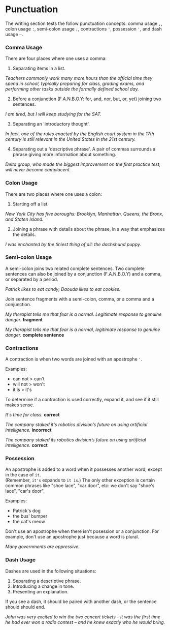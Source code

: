 # Punctuation

The writing section tests the follow punctuation concepts: comma usage `,`,
colon usage `:`, semi-colon usage `;`, contractions `'`, possession `'`, and dash usage `–`.

### Comma Usage

There are four places where one uses a comma:

1. Separating items in a list.

  *Teachers commonly work many more hours than the official time they spend in
 school, typically preparing for class, grading exams, and performing other tasks
 outside the formally defined school day.*

2. Before a conjunction (F.A.N.B.O.Y: for, and, nor, but, or, yet) joining two sentences.

 *I am tired, but I will keep studying for the SAT.*

3. Separating an 'introductory thought'.

  *In fact, one of the rules enacted by the English court system in the
 17th century is still relevant in the United States in the 21st century.*

4. Separating out a 'descriptive phrase'.  A pair of commas surrounds a phrase
giving more information about something.  

 *Delta group, who made the biggest improvement on the first practice test, will
never become complacent.*


### Colon Usage

There are two places where one uses a colon:

1. Starting off a list.

 *New York City has five boroughs: Brooklyn, Manhattan, Queens, the Bronx, and
Staten Island.*

2. Joining a phrase with details about the phrase, in a way that emphasizes the
details.

 *I was enchanted by the tiniest thing of all: the dachshund puppy.* 

### Semi-colon Usage

A semi-colon joins two related complete sentences.  Two complete sentences can also be joined
by a conjunction (F.A.N.B.O.Y) and a comma, or separated by a period.  

 *Patrick likes to eat candy; Daouda likes to eat cookies.*
 
Join sentence fragments with a semi-colon, comma, or a comma and a conjunction. 

*My therapist tells me that fear is a normal. Legitimate response to genuine danger.*  **fragment**

*My therapist tells me that fear is a normal, legitimate response to genuine danger.*  **complete sentence**

### Contractions

A contraction is when two words are joined with an apostrophe `'`.

Examples:

- can not > can't
- will not > won't
- it is > it's

To determine if a contraction is used correctly, expand it, and see if it still makes sense.

*It's time for class.* **correct**

*The company staked it's robotics division’s future on using artificial intelligence.* **incorrect**

*The company staked its robotics division’s future on using artificial intelligence.* **correct**

### Possession

An apostrophe is added to a word when it possesses another word, except in the case of `it`.  
(Remember, `it's` expands to `it is`.)  The only other exception is certain common phrases like
"shoe lace", "car door", etc: we don't say "shoe's lace", "car's door".

Examples:

- Patrick's dog
- the bus' bumper
- the cat's meow

Don't use an apostrophe when there isn't posession or a conjunction.  For example, don't use 
an apostrophe just because a word is plural.

*Many governments are oppressive.*

### Dash Usage

Dashes are used in the following situations:

1. Separating a descriptive phrase.
2. Introducing a change in tone.
3. Presenting an explanation.  

If you see a dash, it should be paired with another dash, or the sentence should should end.

*John was very excited to win the two concert tickets – it was the first time he had ever won a radio contest – and
he knew exactly who he would bring.*



